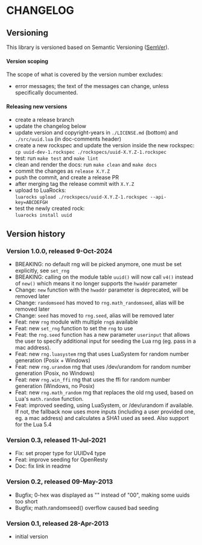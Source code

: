# CHANGELOG

## Versioning

This library is versioned based on Semantic Versioning ([SemVer](https://semver.org/)).

#### Version scoping

The scope of what is covered by the version number excludes:

- error messages; the text of the messages can change, unless specifically documented.

#### Releasing new versions

- create a release branch
- update the changelog below
- update version and copyright-years in `./LICENSE.md` (bottom) and `./src/uuid.lua` (in
  doc-comments header)
- create a new rockspec and update the version inside the new rockspec:<br/>
  `cp uuid-dev-1.rockspec ./rockspecs/uuid-X.Y.Z-1.rockspec`
- test: run `make test` and `make lint`
- clean and render the docs: run `make clean` and `make docs`
- commit the changes as `release X.Y.Z`
- push the commit, and create a release PR
- after merging tag the release commit with `X.Y.Z`
- upload to LuaRocks:<br/>
  `luarocks upload ./rockspecs/uuid-X.Y.Z-1.rockspec --api-key=ABCDEFGH`
- test the newly created rock:<br/>
  `luarocks install uuid`

## Version history

### Version 1.0.0, released 9-Oct-2024

- BREAKING: no default rng will be picked anymore, one must be set explicitly, see `set_rng`
- BREAKING: calling on the module table `uuid()` will now call `v4()` instead of `new()`
  which means it no longer supports the `hwaddr` parameter
- Change: `new` function with the `hwaddr` parameter is deprecated, will be removed later
- Change: `randomseed` has moved to `rng.math_randomseed`, alias will be removed later
- Change: `seed` has moved to `rng.seed`, alias will be removed later
- Feat: new `rng` module with multiple `rng`s available
- Feat: new `set_rng` function to set the `rng` to use
- Feat: the `rng.seed` function has a new parameter `userinput` that allows the user to specify
  additional input for seeding the Lua rng (eg. pass in a mac address).
- Feat: new `rng.luasystem` rng that uses LuaSystem for random number generation (Posix + Windows)
- Feat: new `rng.urandom` rng that uses /dev/urandom for random number generation (Posix, no Windows)
- Feat: new `rng.win_ffi` rng that uses the ffi for random number generation (Windows, no Posix)
- Feat: new `rng.math_random` rng that replaces the old rng used, based on Lua's `math.random` function.
- Feat: improved seeding, using LuaSystem, or /dev/urandom if available. If not, the fallback now uses
  more inputs (including a user provided one, eg. a mac address) and calculates a SHA1 used as seed.
  Also support for the Lua 5.4

### Version 0.3, released 11-Jul-2021

- Fix: set proper type for UUIDv4 type
- Feat: improve seeding for OpenResty
- Doc: fix link in readme

### Version 0.2, released 09-May-2013

- Bugfix; 0-hex was displayed as "" instead of "00", making some uuids too short
- Bugfix; math.randomseed() overflow caused bad seeding

### Version 0.1, released 28-Apr-2013

  - initial version
